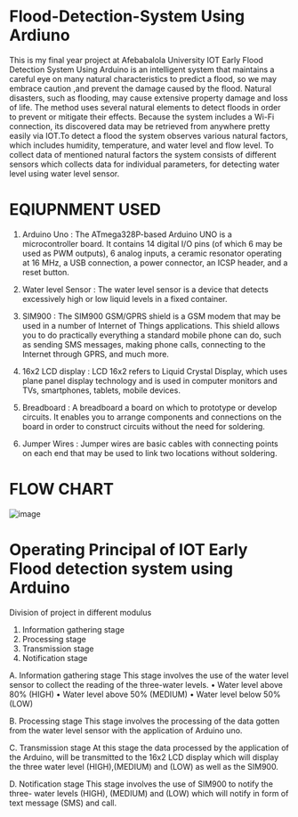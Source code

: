 # Flood-Detection-System Using Ardiuno
This is my final year project at Afebabalola University IOT Early Flood Detection System Using Arduino is an intelligent system that maintains a careful eye on many natural characteristics to predict a flood, so we may embrace caution ,and prevent the damage caused by the flood. Natural disasters, such as flooding, may cause extensive property damage and loss of life. The method uses several natural elements to 
detect floods in order to prevent or mitigate their effects. Because the system includes a Wi-Fi connection, its discovered data may be retrieved from anywhere pretty easily via IOT.To detect a flood the system observes various natural factors, which includes humidity, temperature, and water level and flow level. To collect data of mentioned natural factors the system consists of different sensors which collects data for individual parameters, for detecting water level using water level sensor.

# EQIUPNMENT USED

1. Arduino Uno : The ATmega328P-based Arduino UNO is a microcontroller board. It contains 14 
digital I/O pins (of which 6 may be used as PWM outputs), 6 analog inputs, a ceramic resonator operating at 16 MHz, a USB connection, a power connector, an ICSP 
header, and a reset button.

2. Water level Sensor : The water level sensor is a device that detects excessively high or low liquid levels in a fixed container.

3. SIM900 : The SIM900 GSM/GPRS shield is a GSM modem that may be used in a number of Internet of Things applications. This shield allows you to do practically everything a standard mobile phone can do, such as sending SMS messages, making phone calls, connecting to the Internet through GPRS, and much more.

4. 16x2 LCD display : LCD 16x2 refers to Liquid Crystal Display, which uses plane panel display technology and is used in computer monitors and TVs, smartphones, tablets, mobile devices.

5. Breadboard : A breadboard a board on which to prototype or develop circuits. It enables you to arrange components and connections on the board in order to construct circuits without the need for soldering.

6. Jumper Wires : Jumper wires are basic cables with connecting points on each end that may be used to link two locations without soldering.

 
# FLOW CHART


![image](https://github.com/user-attachments/assets/8edab92d-01ba-4b32-9686-d42af09fd307)


# Operating Principal of IOT Early Flood detection system using Arduino

Division of project in different modulus

1)	Information gathering stage
2)	Processing stage
3)	Transmission stage
4)	Notification stage

A.	Information gathering stage
This stage involves the use of the water level sensor to collect the reading of the three-water levels.
•	Water level above 80% (HIGH)
•	Water level above 50% (MEDIUM)
•	Water level below 50% (LOW)

B.	Processing stage
This stage involves the processing of the data gotten from the water level sensor with the application of Arduino uno.

C.	Transmission stage
At this stage the data processed by the application of the Arduino, will be transmitted to the 16x2 LCD display which will display the three water level (HIGH),(MEDIUM) and (LOW) as well as the SIM900.

D.	Notification stage
This stage involves the use of SIM900 to notify the three- water levels (HIGH), (MEDIUM) and (LOW) which will notify in form of text message (SMS) and call.


